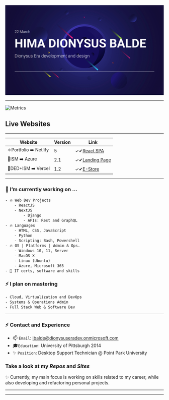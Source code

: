 <img src="/himacard.png" width=800>

<!-- # 👑 H𝐈𝗠𝗔 BA𝗟DÉ | Dionysus Era 🃎 -->

___

![Metrics](https://metrics.lecoq.io/Bahim22?template=classic&base.hireable=true&languages=1&lines=1&habits=1&activity=1&code=1&pagespeed=1&base=header%2C%20activity%2C%20community%2C%20repositories%2C%20metadata&base.indepth=false&base.hireable=true&base.skip=false&languages=false&languages.ignored=Css&languages.limit=8&languages.threshold=0%25&languages.other=false&languages.colors=github&languages.sections=most-used&languages.indepth=false&languages.analysis.timeout=15&languages.analysis.timeout.repositories=7.5&languages.categories=markup%2C%20programming&languages.recent.categories=markup%2C%20programming&languages.recent.load=300&languages.recent.days=14&lines=false&lines.sections=base&lines.repositories.limit=4&lines.history.limit=1&habits=false&habits.from=100&habits.days=14&habits.facts=true&habits.charts=false&habits.charts.type=classic&habits.trim=false&habits.languages.limit=8&habits.languages.threshold=0%25&activity=false&activity.limit=5&activity.load=150&activity.days=14&activity.visibility=all&activity.timestamps=false&activity.filter=all&code=false&code.lines=12&code.load=200&code.days=3&code.visibility=all&pagespeed=false&pagespeed.url=https%3A%2F%2Fhimabalde.netlify.app%2F&pagespeed.detailed=false&pagespeed.screenshot=true&pagespeed.pwa=false&config.timezone=America%2FNew_York)

## Live Websites
___

| Website | Version | Link |
| --- | --- | ----- |
| ⚛️Portfolio ➡️ Netlify | 5 | ✓✔︎[React SPA](https://himabalde.netlify.com) |
| 🔭ISM ➡️ Azure | 2.1  | ✓✔︎[Landing Page](https://happy-ocean-0d2a3c60f.azurestaticapps.net) |
| 🏁DED+ISM ➡️ Vercel | 1.2 | ✓✔︎[E-Store](https://ism-ded.vercel.app/) |

___

### 💬 I’m currently working on ...

	- 🔥 Web Dev Projects
	 	- ReactJS
	 	- NextJS
			- Django
			- APIs: Rest and GraphQL
	- 🔥 Languages
		- HTML, CSS, JavaScript
		- Python
		- Scripting: Bash, Powershell
	- 🔥 OS | Platforms | Admin & Ops. 
		- Windows 10, 11, Server
		- MacOS X
		- Linux (Ubuntu)
		- Azure, Microsoft 365
	- 💫 IT certs, software and skills

### ⚡️ I plan on mastering

	- Cloud, Virtualization and DevOps
	- Systems & Operations Admin
	- Full Stack Web & Software Dev

___

### ⚡️ Contact and Experience

- 📫 `Email`: ibalde@dionysuseradev.onmicrosoft.com
- 🎓`Education`: University of Pittsburgh 2014
- ✨ `Position`: Desktop Support Technician @ Point Park University

### Take a look at my _Repos_ and _Sites_ 

✨ Currently, my main focus is working on skills related to my career, while also developing and refactoring personal projects.

___

<!-- <img src="/DedIsm.png" width=800>
### Current Projects

| Projects | Type| Version| Status |
| ---- | ----- | ------ | ---- |
| _DioPortfo_  | HTML, Vanilla JS  | Final v2  | done |
| _Inner Sity Market_ | HTML, Bootstrap, JS  | Prod v2     | [x] deployed |
| _DioBlog_ |  Next  Blog | Dev v2 | [ ] update |
| _Next-Tailwind_ | Next E Store | Prod v3 | [x] deployed |
| _nxt-boiler_ | Next Template | Final v 3| [ ] update  |
| `Rxt-portfo-3`| React Portfolio|  Prod v5 | [x] deployed  |
| `Rxt-ecrive`| React Business Page | Dev v 2 | [ ] dev  |
| `react-boiler`| React SPA Template | Final v4 | [x] update  |
| `Athena` | Node Server Temps  | Dev v3    | [x] update |
| `GulloDb` | MongoDB + React  | Dev v3    | [ ] update 📋 |
| `Waves-Prisma`| GraphQL + Next  | Dev v 2  | [ ] dev 📋 |
-->
<!-- ![Metrics](https://metrics.lecoq.io/bahim22?template=classic&base.hireable=true&repositories=20&repositories.batch=20&languages=1&isocalendar=1&activity=1&notable=1&lines=1&introduction=1&repositories=1&followup=1&base.indepth=false&base.hireable=true&repositories=20&repositories.batch=20&repositories.forks=false&repositories.affiliations=owner&isocalendar.duration=half-year&languages.ignored=css&languages.limit=8&languages.threshold=0%25&languages.other=true&languages.colors=github&languages.sections=most-used&languages.indepth=false&languages.analysis.timeout=15&languages.categories=markup%2C%20programming&languages.recent.categories=markup%2C%20programming&languages.recent.load=300&languages.recent.days=14&followup.sections=repositories&followup.indepth=false&activity.limit=5&activity.load=300&activity.days=14&activity.visibility=all&activity.timestamps=false&activity.filter=all&notable.from=organization&notable.repositories=false&notable.indepth=false&notable.types=commit&introduction.title=true&config.timezone=America%2FNew_York) -->
___

<!-- ![Ded](/DedLogo.png) -->
